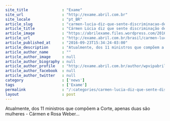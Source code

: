 ```yaml
---
site_title               : "Exame"
site_url                 : "http://exame.abril.com.br"
site_locale              : "pt_BR"
article_slug             : "carmen-lucia-diz-que-sente-discriminacao-de-genero-no-stf"
article_title            : "Cármen Lúcia diz que sente discriminação de gênero no STF"
article_image            : "https://abrilexame.files.wordpress.com/2016/09/size_960_16_9_978506-02102015-_dsc18574.jpg?quality=70&strip=all&w=960"
article_url              : "http://exame.abril.com.br/brasil/carmen-lucia-diz-que-sente-discriminacao-de-genero-no-stf/"
article_published_at     : "2016-09-23T15:34:24-03:00"
article_description      : "Atualmente, dos 11 ministros que compõem a Corte, apenas duas são mulheres - Cármen e Rosa Weber..."
article_author_name      : ""
article_author_image     : null
article_author_biography : null
article_author_profile   : "http://exame.abril.com.br/author/wpvipabril/"
article_author_facebook  : null
article_author_twitter   : null
category                 : ['news']
tags                     : ['Exame']
permalink                : "/:categories/carmen-lucia-diz-que-sente-discriminacao-de-genero-no-stf/"
layout                   : post
---
```


Atualmente, dos 11 ministros que compõem a Corte, apenas duas são mulheres - Cármen e Rosa Weber...

